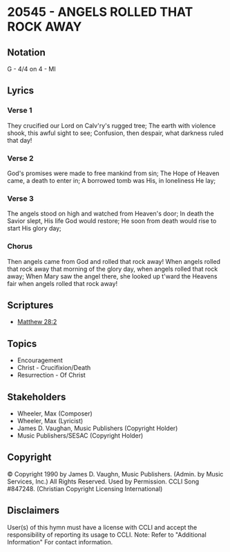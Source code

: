# 20545 - ANGELS ROLLED THAT ROCK AWAY

## Notation

G - 4/4 on 4 - MI

## Lyrics

### Verse 1

They crucified our Lord on Calv'ry's rugged tree; The earth with violence shook, this awful sight to see; Confusion, then despair, what darkness ruled that day!

### Verse 2

God's promises were made to free mankind from sin; The Hope of Heaven came, a death to enter in; A borrowed tomb was His, in loneliness He lay;

### Verse 3

The angels stood on high and watched from Heaven's door; In death the Savior slept, His life God would restore; He soon from death would rise to start His glory day; 

### Chorus

Then angels came from God and rolled that rock away! When angels rolled that rock away that morning of the glory day, when angels rolled that rock away; When Mary saw the angel there, she looked up t'ward the Heavens fair when angels rolled that rock away!


## Scriptures

- [Matthew 28:2](https://www.biblegateway.com/passage/?search=Matthew%2028%3A2)

## Topics

- Encouragement
- Christ - Crucifixion/Death
- Resurrection - Of Christ

## Stakeholders

- Wheeler, Max (Composer)
- Wheeler, Max (Lyricist)
- James D. Vaughan, Music Publishers (Copyright Holder)
- Music Publishers/SESAC (Copyright Holder)

## Copyright

© Copyright 1990 by James D. Vaughn, Music Publishers. (Admin. by Music Services, Inc.) All Rights Reserved. Used by Permission. CCLI Song #847248.
(Christian Copyright Licensing International)

## Disclaimers

User(s) of this hymn must have a license with CCLI and accept the responsibility of reporting its usage to CCLI.
Note: Refer to "Additional Information" For contact information.

